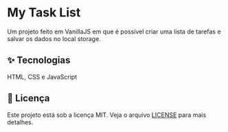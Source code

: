 # My Task List

Um projeto feito em VanillaJS em que é possível criar uma lista de tarefas e salvar os dados no local storage.



## ✨ Tecnologias 

HTML, CSS e JavaScript



## 📝 Licença 

Este projeto está sob a licença MIT. Veja o arquivo [LICENSE](LICENSE.txt) para mais detalhes.

